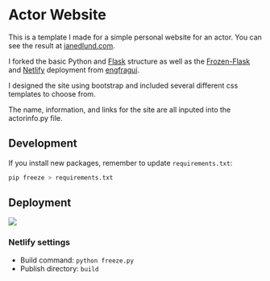# Actor Website

This is a template I made for a simple personal website for an actor. You can see the result at [ianedlund.com](http://ianedlund.com/). 


I forked the basic Python and [Flask](http://flask.pocoo.org/) structure as well as the [Frozen-Flask](https://pythonhosted.org/Frozen-Flask/) and [Netlify](https://www.netlify.com/) deployment from [engfragui](https://github.com/engfragui/personal-website).

I designed the site using bootstrap and included several different css templates to choose from. 

The name, information, and links for the site are all inputed into the actorinfo.py file.

## Development

If you install new packages, remember to update `requirements.txt`:

```sh
pip freeze > requirements.txt
```

## Deployment

<a href="https://www.netlify.com">
  <img src="https://www.netlify.com/img/global/badges/netlify-dark.svg"/>
</a>

### Netlify settings

* Build command: `python freeze.py`
* Publish directory: `build`
